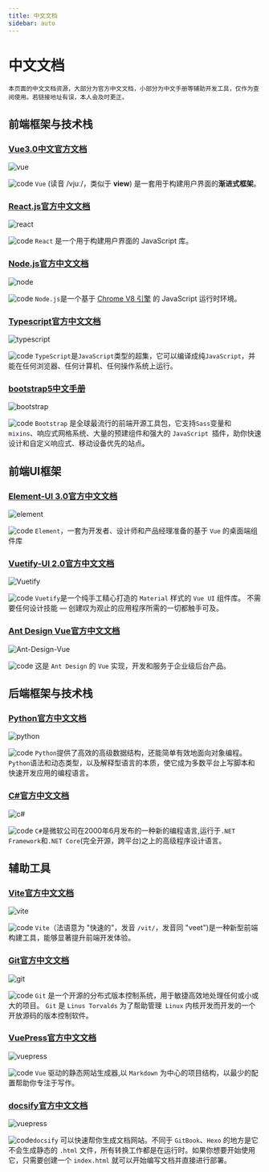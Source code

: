 ```yaml
---
title: 中文文档
sidebar: auto
---
```


# 中文文档

`本页面的中文文档资源，大部分为官方中文文档，小部分为中文手册等辅助开发工具，仅作为查阅使用。若链接地址有误，本人会及时更正。`

## 前端框架与技术栈

### [Vue3.0中文官方文档](https://v3.cn.vuejs.org/)

![vue](../.vuepress/public/doc/vue.jpg)

![code](../.vuepress/public/code.png) `Vue` (读音 /vjuː/，类似于 **view**) 是一套用于构建用户界面的**渐进式框架**。

### [React.js官方中文文档](https://react.docschina.org/)

![react](../.vuepress/public/doc/react.jpg)

![code](../.vuepress/public/code.png) `React` 是一个用于构建用户界面的 JavaScript 库。

### [Node.js官方中文文档](https://nodejs.org/zh-cn/)

![node](../.vuepress/public/doc/node.jpg)

![code](../.vuepress/public/code.png) `Node.js`是一个基于 [Chrome V8 引擎](https://v8.dev/) 的 JavaScript 运行时环境。

### [Typescript官方中文文档](https://www.tslang.cn/)

![typescript](../.vuepress/public/doc/typescript.jpg)

![code](../.vuepress/public/code.png) `TypeScript`是`JavaScript`类型的超集，它可以编译成纯`JavaScript`，并能在任何浏览器、任何计算机、任何操作系统上运行。

### [bootstrap5中文手册](https://www.bootstrap.cn/doc/book/2.html)

![bootstrap](../.vuepress/public/doc/bootstrap.jpg)

![code](../.vuepress/public/code.png) `Bootstrap` 是全球最流行的前端开源工具包，它支持` Sass `变量和 `mixins`、响应式网格系统、大量的预建组件和强大的 `JavaScript `插件，助你快速设计和自定义响应式、移动设备优先的站点。

## 前端UI框架

### [Element-UI 3.0官方中文文档](https://element-plus.gitee.io/zh-CN/)

![element](../.vuepress/public/doc/element.jpg)

![code](../.vuepress/public/code.png) `Element`，一套为开发者、设计师和产品经理准备的基于 `Vue` 的桌面端组件库

### [Vuetify-UI 2.0官方中文文档](https://vuetifyjs.com/zh-Hans/)

![Vuetify](../.vuepress/public/doc/Vuetify.jpg)

![code](../.vuepress/public/code.png) `Vuetify`是一个纯手工精心打造的 `Material` 样式的 `Vue UI` 组件库。 不需要任何设计技能 — 创建叹为观止的应用程序所需的一切都触手可及。

### [Ant Design Vue官方中文文档](https://2x.antdv.com/components/breadcrumb-cn)

![Ant-Design-Vue](../.vuepress/public/doc/Ant-Design-Vue.jpg)

![code](../.vuepress/public/code.png) 这是 `Ant Design` 的 `Vue` 实现，开发和服务于企业级后台产品。

## 后端框架与技术栈

### [Python官方中文文档](https://docs.python.org/zh-cn/3/)

![python](../.vuepress/public/doc/python.jpg)

![code](../.vuepress/public/code.png) `Python`提供了高效的高级数据结构，还能简单有效地面向对象编程。`Python`语法和动态类型，以及解释型语言的本质，使它成为多数平台上写脚本和快速开发应用的编程语言。

### [C#官方中文文档](https://docs.microsoft.com/zh-cn/dotnet/csharp/)

![c#](../.vuepress/public/doc/cSharp.jpg)

![code](../.vuepress/public/code.png) `C#`是微软公司在2000年6月发布的一种新的编程语言,运行于`.NET Framework`和`.NET Core`(完全开源，跨平台)之上的高级程序设计语言。

## 辅助工具

### [Vite官方中文文档](https://cn.vitejs.dev/)

![vite](../.vuepress/public/doc/Vite.jpg)

![code](../.vuepress/public/code.png) `Vite`（法语意为 "快速的"，发音 `/vit/`，发音同 "veet")是一种新型前端构建工具，能够显著提升前端开发体验。

### [Git官方中文文档](https://git-scm.com/book/zh/v2)

![git](../.vuepress/public/doc/git.jpg)

![code](../.vuepress/public/code.png) `Git` 是一个开源的分布式版本控制系统，用于敏捷高效地处理任何或小或大的项目。 `Git` 是 `Linus Torvalds` 为了帮助管理` Linux` 内核开发而开发的一个开放源码的版本控制软件。

### [VuePress官方中文文档](https://vuepress.vuejs.org/zh/)

![vuepress](../.vuepress/public/doc/vuepress.jpg)

![code](../.vuepress/public/code.png) `Vue` 驱动的静态网站生成器,以 `Markdown` 为中心的项目结构，以最少的配置帮助你专注于写作。

### [docsify官方中文文档](https://docsify.js.org/#/zh-cn/)

![vuepress](../.vuepress/public/doc/docsify.jpg)

![code](../.vuepress/public/code.png)`docsify` 可以快速帮你生成文档网站。不同于 `GitBook`、`Hexo` 的地方是它不会生成静态的 `.html` 文件，所有转换工作都是在运行时。如果你想要开始使用它，只需要创建一个 `index.html` 就可以开始编写文档并直接进行部署。